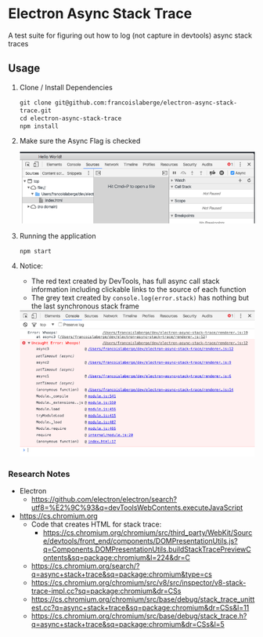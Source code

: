 # Electron Async Stack Trace
A test suite for figuring out how to log (not capture in devtools) async stack traces

## Usage

 1. Clone / Install Dependencies

		git clone git@github.com:francoislaberge/electron-async-stack-trace.git
		cd electron-async-stack-trace
		npm install

 2. Make sure the Async Flag is checked
  
     <img src="async-flag.png"/>
 3. Running the application
 
		npm start
		
 4. Notice:
     - The red text created by DevTools, has full async call stack information including clickable links to the source of each function 
     - The grey text created by `console.log(error.stack)` has nothing but the last synchronous stack frame
     
     <img src="stack-trace.png"/>


### Research Notes
  - Electron
    - https://github.com/electron/electron/search?utf8=%E2%9C%93&q=devToolsWebContents.executeJavaScript
  - https://cs.chromium.org
    - Code that creates HTML for stack trace:
	  - https://cs.chromium.org/chromium/src/third_party/WebKit/Source/devtools/front_end/components/DOMPresentationUtils.js?q=Components.DOMPresentationUtils.buildStackTracePreviewContents&sq=package:chromium&l=224&dr=C
    - https://cs.chromium.org/search/?q=async+stack+trace&sq=package:chromium&type=cs
	- https://cs.chromium.org/chromium/src/v8/src/inspector/v8-stack-trace-impl.cc?sq=package:chromium&dr=CSs
	- https://cs.chromium.org/chromium/src/base/debug/stack_trace_unittest.cc?q=async+stack+trace&sq=package:chromium&dr=CSs&l=11
	- https://cs.chromium.org/chromium/src/base/debug/stack_trace.h?q=async+stack+trace&sq=package:chromium&dr=CSs&l=5
